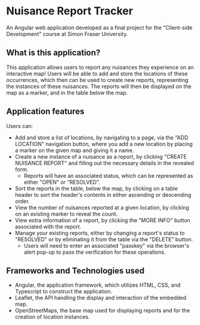 # Nuisance Report Tracker

An Angular web application developed as a final project for the "Client-side Development" course at Simon Fraser University.

## What is this application?

This application allows users to report any nuisances they experience on an interactive map! Users will be able to add and store the locations of these occurrences,
which then can be used to create new reports, representing the instances of these nuisances. The reports will then be displayed on the map as a marker, and in the table below the map.

## Application features

Users can:
  - Add and store a list of locations, by navigating to a page, via the "ADD LOCATION" navigation button, where you add a new location by placing a marker on the given map and giving it a name.
  - Create a new instance of a nuisance as a report, by clicking "CREATE NUISANCE REPORT" and filling out the necessary details in the revealed form.
    - Reports will have an associated status, which can be represented as either "OPEN" or "RESOLVED".
  - Sort the reports in the table, below the map, by clicking on a table header to sort the header's contents in either ascending or descending order.
  - View the number of nuisances reported at a given location, by clicking on an existing marker to reveal the count.
  - View extra information of a report, by clicking the "MORE INFO" button associated with the report.
  - Manage your existing reports, either by changing a report's status to "RESOLVED" or by eliminating it from the table via the "DELETE" button.
    - Users will need to enter an associated "passkey" via the browser's alert pop-up to pass the verification for these operations.

## Frameworks and Technologies used

  - Angular, the application framework, which utilizes HTML, CSS, and Typescript to construct the application.
  - Leaflet, the API handling the display and interaction of the embedded map.
  - OpenStreetMaps, the base map used for displaying reports and for the creation of location instances.

